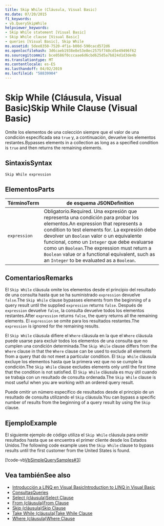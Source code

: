 ```yaml
---
title: Skip While (Cláusula, Visual Basic)
ms.date: 07/20/2015
f1_keywords:
- vb.QuerySkipWhile
helpviewer_keywords:
- Skip While statement [Visual Basic]
- Skip While clause [Visual Basic]
- queries [Visual Basic], Skip While
ms.assetid: 5dee8350-7520-4f1a-b00d-590cacd572d6
ms.openlocfilehash: 3d6caeb1938e8e53e8ec2575f740cd5e49496f62
ms.sourcegitcommit: bce0586f0cccaae6d6cbd625d5a7b824d1d3de4b
ms.translationtype: MT
ms.contentlocale: es-ES
ms.lasthandoff: 04/02/2019
ms.locfileid: "58839904"
---
```

# <a name="skip-while-clause-visual-basic"></a><span data-ttu-id="571c9-102">Skip While (Cláusula, Visual Basic)</span><span class="sxs-lookup"><span data-stu-id="571c9-102">Skip While Clause (Visual Basic)</span></span>
<span data-ttu-id="571c9-103">Omite los elementos de una colección siempre que el valor de una condición especificada sea `true` y, a continuación, devuelve los elementos restantes.</span><span class="sxs-lookup"><span data-stu-id="571c9-103">Bypasses elements in a collection as long as a specified condition is `true` and then returns the remaining elements.</span></span>  
  
## <a name="syntax"></a><span data-ttu-id="571c9-104">Sintaxis</span><span class="sxs-lookup"><span data-stu-id="571c9-104">Syntax</span></span>  
  
```  
Skip While expression  
```  
  
## <a name="parts"></a><span data-ttu-id="571c9-105">Elementos</span><span class="sxs-lookup"><span data-stu-id="571c9-105">Parts</span></span>  
  
|<span data-ttu-id="571c9-106">Término</span><span class="sxs-lookup"><span data-stu-id="571c9-106">Term</span></span>|<span data-ttu-id="571c9-107">de esquema JSON</span><span class="sxs-lookup"><span data-stu-id="571c9-107">Definition</span></span>|  
|---|---|  
|`expression`|<span data-ttu-id="571c9-108">Obligatorio.</span><span class="sxs-lookup"><span data-stu-id="571c9-108">Required.</span></span> <span data-ttu-id="571c9-109">Una expresión que representa una condición para probar los elementos.</span><span class="sxs-lookup"><span data-stu-id="571c9-109">An expression that represents a condition to test elements for.</span></span> <span data-ttu-id="571c9-110">La expresión debe devolver un `Boolean` valor o un equivalente funcional, como un `Integer` que debe evaluarse como un `Boolean`.</span><span class="sxs-lookup"><span data-stu-id="571c9-110">The expression must return a `Boolean` value or a functional equivalent, such as an `Integer` to be evaluated as a `Boolean`.</span></span>|  
  
## <a name="remarks"></a><span data-ttu-id="571c9-111">Comentarios</span><span class="sxs-lookup"><span data-stu-id="571c9-111">Remarks</span></span>  
 <span data-ttu-id="571c9-112">El `Skip While` cláusula omite los elementos desde el principio del resultado de una consulta hasta que se ha suministrado `expression` devuelve `false`.</span><span class="sxs-lookup"><span data-stu-id="571c9-112">The `Skip While` clause bypasses elements from the beginning of a query result until the supplied `expression` returns `false`.</span></span> <span data-ttu-id="571c9-113">Después de `expression` devuelve `false`, la consulta devuelve todos los elementos restantes.</span><span class="sxs-lookup"><span data-stu-id="571c9-113">After `expression` returns `false`, the query returns all the remaining elements.</span></span> <span data-ttu-id="571c9-114">El `expression` se omite para los resultados restantes.</span><span class="sxs-lookup"><span data-stu-id="571c9-114">The `expression` is ignored for the remaining results.</span></span>  
  
 <span data-ttu-id="571c9-115">El `Skip While` cláusula difiere el `Where` cláusula en la que el `Where` cláusula puede usarse para excluir todos los elementos de una consulta que no cumplen una condición determinada.</span><span class="sxs-lookup"><span data-stu-id="571c9-115">The `Skip While` clause differs from the `Where` clause in that the `Where` clause can be used to exclude all elements from a query that do not meet a particular condition.</span></span> <span data-ttu-id="571c9-116">El `Skip While` cláusula excluye los elementos hasta que la primera vez que no se cumple la condición.</span><span class="sxs-lookup"><span data-stu-id="571c9-116">The `Skip While` clause excludes elements only until the first time that the condition is not satisfied.</span></span> <span data-ttu-id="571c9-117">El `Skip While` cláusula es muy útil cuando se trabaja con un resultado de consulta ordenada.</span><span class="sxs-lookup"><span data-stu-id="571c9-117">The `Skip While` clause is most useful when you are working with an ordered query result.</span></span>  
  
 <span data-ttu-id="571c9-118">Puede omitir un número específico de resultados desde el principio de un resultado de consulta utilizando el `Skip` cláusula.</span><span class="sxs-lookup"><span data-stu-id="571c9-118">You can bypass a specific number of results from the beginning of a query result by using the `Skip` clause.</span></span>  
  
## <a name="example"></a><span data-ttu-id="571c9-119">Ejemplo</span><span class="sxs-lookup"><span data-stu-id="571c9-119">Example</span></span>  
 <span data-ttu-id="571c9-120">El siguiente ejemplo de código utiliza el `Skip While` cláusula para omitir resultados hasta que se encuentra el primer cliente desde los Estados Unidos.</span><span class="sxs-lookup"><span data-stu-id="571c9-120">The following code example uses the `Skip While` clause to bypass results until the first customer from the United States is found.</span></span>  
  
 [!code-vb[VbSimpleQuerySamples#3](~/samples/snippets/visualbasic/VS_Snippets_VBCSharp/VbSimpleQuerySamples/VB/QuerySamples1.vb#3)]  
  
## <a name="see-also"></a><span data-ttu-id="571c9-121">Vea también</span><span class="sxs-lookup"><span data-stu-id="571c9-121">See also</span></span>

- [<span data-ttu-id="571c9-122">Introducción a LINQ en Visual Basic</span><span class="sxs-lookup"><span data-stu-id="571c9-122">Introduction to LINQ in Visual Basic</span></span>](../../../visual-basic/programming-guide/language-features/linq/introduction-to-linq.md)
- [<span data-ttu-id="571c9-123">Consultas</span><span class="sxs-lookup"><span data-stu-id="571c9-123">Queries</span></span>](../../../visual-basic/language-reference/queries/index.md)
- [<span data-ttu-id="571c9-124">Select (cláusula)</span><span class="sxs-lookup"><span data-stu-id="571c9-124">Select Clause</span></span>](../../../visual-basic/language-reference/queries/select-clause.md)
- [<span data-ttu-id="571c9-125">From (cláusula)</span><span class="sxs-lookup"><span data-stu-id="571c9-125">From Clause</span></span>](../../../visual-basic/language-reference/queries/from-clause.md)
- [<span data-ttu-id="571c9-126">Skip (cláusula)</span><span class="sxs-lookup"><span data-stu-id="571c9-126">Skip Clause</span></span>](../../../visual-basic/language-reference/queries/skip-clause.md)
- [<span data-ttu-id="571c9-127">Take While (cláusula)</span><span class="sxs-lookup"><span data-stu-id="571c9-127">Take While Clause</span></span>](../../../visual-basic/language-reference/queries/take-while-clause.md)
- [<span data-ttu-id="571c9-128">Where (cláusula)</span><span class="sxs-lookup"><span data-stu-id="571c9-128">Where Clause</span></span>](../../../visual-basic/language-reference/queries/where-clause.md)
